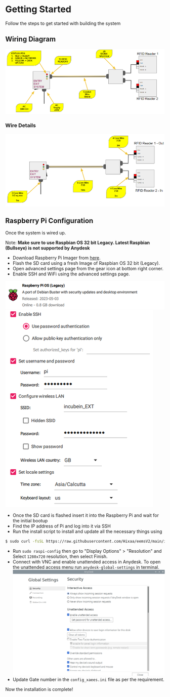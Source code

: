 # Getting Started
Follow the steps to get started with building the system

## Wiring Diagram
![](images/hardware-diagram.png)

### Wire Details
![](images/wiring.png)

## Raspberry Pi Configuration
Once the system is wired up. 

Note: **Make sure to use Raspbian OS 32 bit Legacy. Latest Raspbian (Bullseye) is not supported by Anydesk**

* Download Raspberry Pi Imager from [here](https://www.raspberrypi.com/software/).
* Flash the SD card using a fresh Image of Raspbian OS 32 bit (Legacy).
* Open advanced settings page from the gear icon at bottom right corner.
* Enable SSH and WiFi using the advanced settings page.

![](images/os.png)
![](images/settings.png)
* Once the SD card is flashed insert it into the Raspberry Pi and wait for the initial bootup
* Find the IP address of Pi and log into it via SSH
* Run the install script to install and update all the necessary things using 
```sh
$ sudo curl -fsSL https://raw.githubusercontent.com/Hixaa/eemsV2/main/install.sh | bash
```
* Run `sudo raspi-config` then go to "Display Options" > "Resolution" and Select `1280x720` resolution, then select Finish.
* Connect with VNC and enable unattended access in Anydesk. To open the unattended access menu run `anydesk-global-settings` in terminal.
![](images/unattended.png)
* Update Gate number in the `config_xaees.ini` file as per the requirement.

Now the installation is complete!
